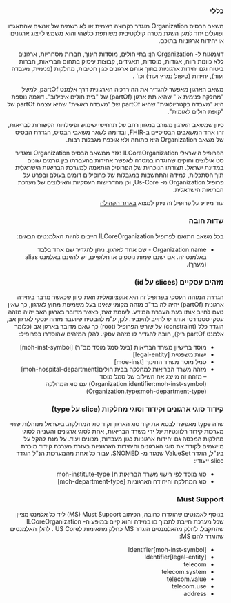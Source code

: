 <div dir="rtl" markdown="1">

### כללי  
משאב הבסיס Organization מוגדר כקבוצה רשמית או לא רשמית של אנשים שהתאגדו ופועלים יחד למען השגת מטרה קולקטיבית משותפת כלשהי והוא משמש לייצוג ארגונים או יחידות ארגוניות בתוכם.

דוגמאות ל- Organization הן: בתי חולים, מוסדות חינוך, חברות מסחריות, ארגונים ללא כוונות רווח, אגודות, מוסדות, תאגידים, קבוצות עיסוק בתחום הבריאות, חברות ביטוח וגם יחידות ארגוניות בתוך אותם ארגונים כגון חטיבות, מחלקות (פנימית, מעבדה ועוד), יחידות (טיפול נמרץ ועוד) וכו' .

משאב הארגון מאפשר להגדיר את ההיררכיה הארגונית דרך אלמנט partOf, למשל "מחלקה פנימית א'" שהיא תת ארגון (partOf) של "בית חולים איכילוב". דוגמה נוספת היא "מעבדה בקטריולוגית" שהיא partOf של "מעבדה ראשית" שהיא עצמה partOf של "קופת חולים לאומית".

כיוון שמשאב הארגון מעורב במגוון רחב של תרחישי שימוש ופעילויות הקשורות לבריאות, זהו אחד המשאבים הבסיסיים ב-FHIR, ובדומה לשאר משאבי הבסיס, הגדרת הבסיס של משאב Organization היא פתוחה ולא אוכפת מגבלות רבות.

הפרופיל הישראלי ILCoreOrganization נגזר ממשאב הבסיס Organization ומגדיר סט אילוצים וחוקים שהוגדרו במטרה לאפשר אחידות בהעברתו בין גורמים שונים במדינת ישראל. תצורתו הנוכחית של הפרופיל הותאמה למערכת הבריאות הישראלית תוך הסתכלות, למידה והתחשבות במגבלות של פרופילים דומים בעולם ובפרט על פרופיל Organization מ- Us-Core, וכן מהדרישות העסקיות והאילוצים של מערכת הבריאות הישראלית.

עוד מידע על פרופיל זה ניתן למצוא 
[ באתר הקהילה](https://www.fhir-il-community.org/projects/ilcore-organization)

### שדות חובה

בכל משאב התואם לפרופיל ILCoreOrganization חייבים להיות האלמנטים הבאים:

- Organization.name - שם אחד לארגון. ניתן להגדיר שם אחד בלבד באלמנט זה. אם ישנם שמות נוספים או חלופיים, יש להזינם באלמנט alias (מערך).

### מזהים עסקיים (slices על id)
הגדרת המזהה העסקי בפרופיל זה היא אופציונאלית וזאת כיוון שכאשר מדבר ביחידה ארגונית (partOf) יהיה לה בד"כ מזהה מקומי שאינו בעל משמעות מחוץ לארגון, כך שאין טעם לחייב אותו בעת העברת המידע. לעומת זאת, כאשר מדובר בארגון האב יהיה מזהה עסקי סטנדרטי אותו יש לחייב להעביר. לכן, ע"מ להבטיח שיועבר מזהה עסקי לארגון אב, הוגדר כלל (constraint) על שורש הפרופיל (root) כך שאם מדובר בארגון אב (כלומר אלמנט partOf ריק), חובה להגדיר לו מזהה עסקי. 
להלן המזהים שהוסדרו בפרופיל:
-	מוסד ברישיון משרד הבריאות (בעל סמל מוסד מב"ר) [moh-inst-symbol] 
-	ישות משפטית [legal-entity] 
-	סמל מוסד משרד החינוך [moe-inst] 
-	מזהה משרד הבריאות למחלקה בבית חולים[moh-hospital-department] – מזהה זה מייצג את השילוב של סמל מוסד (Organization.identifier:moh-inst-symbol) עם סוג המחלקה (Organization.type:moh-department-type)

### קידוד סוגי ארגונים וקידוד וסוגי מחלקות (slice  על type)
שדה type מאפשר לבטא את קוד סוג הארגון וקוד סוג המחלקה. בישראל מנוהלות שתי מערכות קידוד רלוונטיות על ידי משרד הבריאות, אחת לסוגי ארגונים והשנייה לסוגי מחלקות המכסה גם יחידות ארגוניות כגון מעבדות, מכונים ועוד. 
על מנת להקל על מיישמים לקודד את סוגי הארגונים והיחידות הארגוניות בעזרת מערכת קידוד מוכרת בינ"ל, הוגדר ValueSet שנגזר מ- SNOMED.
עבור כל אחת מהמערכות הנ"ל הוגדר slice ייעודי:
-	סוג מוסד לפי רישוי משרד הבריאות ת[ moh-institute-type
-	סוג המחלקה והיחידה הארגוניות [moh-department-type]

### Must Support

בנוסף לאמנטים שהוגדרו כחובה, הכיתוב MS) Must Support) ליד כל אלמנט מציין שכל מערכת חייבת לתמוך בו במידה והוא קיים במופע ה- ILCoreOrganization שהתקבל. לחלק מהאלמנטים הוגדר MS כחלק מתאימות לUS Core . להלן האלמנטים שהוגדר להם MS:

- Identifier[moh-inst-symbol]
- Identifier[legal-entity]
- telecom
- telecom.system
- telecom.value
- telecom.use
- address


</div>